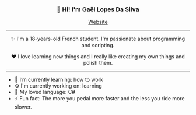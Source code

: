 ﻿<h3 align="center">👋 Hi! I'm Gaël Lopes Da Silva</h3>
<p align="center">
  <a href="https://gael-lopes-da-silva.github.io/MyPortfolio/">Website</a>
</p>

---

<p align="center">✨ I'm a 18-years-old French student. I'm passionate about programming and scripting.</p>

<p align="center">❤️ I love learning new things and I really like creating my own things and polish them.</p>

---

- 🌱 I’m currently learning: how to work
- ⚙️ I'm currently working on: learning
- 📖 My loved language: C#
- ⚡ Fun fact: The more you pedal more faster and the less you ride more slower.
